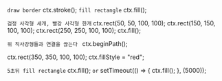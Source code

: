 ```draw border```
ctx.stroke();
```fill rectangle```
ctx.fill();

```검정 사각형 세개, 빨강 사각형 한개```
ctx.rect(50, 50, 100, 100);
ctx.rect(150, 150, 100, 100);
ctx.rect(250, 250, 100, 100);
ctx.fill();

```위 직사강형들과 연결을 끊는다 ```
ctx.beginPath();

ctx.rect(350, 350, 100, 100);
ctx.fillStyle = "red";

```5초뒤 fill rectangle```
ctx.fill();
```or```
setTimeout(() => {
    ctx.fill();
}, (5000));

